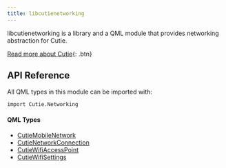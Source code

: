 ```yaml
---
title: libcutienetworking
---
```


libcutienetworking is a library and a QML module that provides networking abstraction for Cutie.

[Read more about Cutie](https://cutie-shell.org){: .btn}

## API Reference

All QML types in this module can be imported with:

```
import Cutie.Networking
```

#### QML Types

- [CutieMobileNetwork](#)
- [CutieNetworkConnection](types/networkconnection)
- [CutieWifiAccessPoint](#)
- [CutieWifiSettings](#)
